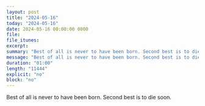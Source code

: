 ```yaml
---
layout: post
title: "2024-05-16"
today: "2024-05-16"
date: 2024-05-16 00:00:00 0000
file:
file_itunes:
excerpt:
summary: "Best of all is never to have been born. Second best is to die soon."
message: "Best of all is never to have been born. Second best is to die soon."
duration: "01:00"
length: "11444"
explicit: "no"
block: "no"
---
```

Best of all is never to have been born. Second best is to die soon.

